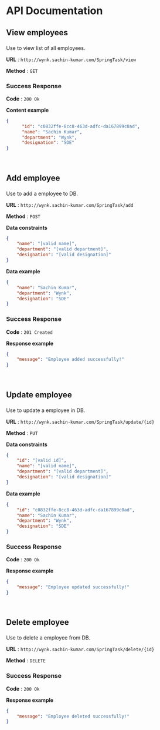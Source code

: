 # API Documentation

## <summary> View employees </summary><p>

Use to view list of all employees.

**URL** : `http://wynk.sachin-kumar.com/SpringTask/view`

**Method** : `GET`

### Success Response

**Code** : `200 Ok`

**Content example**

```json
{
      "id": "c0832ffe-8cc8-463d-adfc-da167899c0ad",
      "name": "Sachin Kumar",
      "department": "Wynk",
      "designation": "SDE"
}
```
</p>

<br/>







## <summary> Add employee </summary><p>

Use to add a employee to DB.

**URL** : `http://wynk.sachin-kumar.com/SpringTask/add`

**Method** : `POST`

**Data constraints**

```json
{
    "name": "[valid name]",
    "department": "[valid department]",
    "designation": "[valid designation]"
}
```

**Data example**

```json
{
    "name": "Sachin Kumar",
    "department": "Wynk",
    "designation": "SDE"
}
```

### Success Response

**Code** : `201 Created`

**Response example**

```json
{
    "message": "Employee added successfully!"
}
```
</p>

<br/>









## <summary> Update employee </summary><p>

Use to update a employee in DB.

**URL** : `http://wynk.sachin-kumar.com/SpringTask/update/{id}`

**Method** : `PUT`

**Data constraints**

```json
{
    "id": "[valid id]",
    "name": "[valid name]",
    "department": "[valid department]",
    "designation": "[valid designation]"
}
```

**Data example**

```json
{
    "id": "c0832ffe-8cc8-463d-adfc-da167899c0ad",
    "name": "Sachin Kumar",
    "department": "Wynk",
    "designation": "SDE"
}
```

### Success Response

**Code** : `200 Ok`

**Response example**

```json
{
    "message": "Employee updated successfully!"
}
```
</p>

<br/>





## <summary> Delete employee </summary><p>

Use to delete a employee from DB.

**URL** : `http://wynk.sachin-kumar.com/SpringTask/delete/{id}`

**Method** : `DELETE`

### Success Response

**Code** : `200 Ok`

**Response example**

```json
{
    "message": "Employee deleted successfully!"
}
```
</p>
